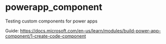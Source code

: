 # powerapp_component
Testing custom components for power apps

Guide: https://docs.microsoft.com/en-us/learn/modules/build-power-app-component/1-create-code-component
